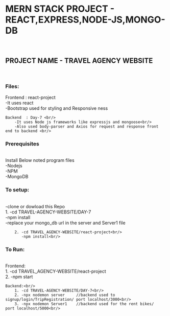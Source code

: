 <h1>MERN STACK PROJECT - REACT,EXPRESS,NODE-JS,MONGO-DB</h1><br/>


<h2>PR0JECT NAME - TRAVEL AGENCY WEBSITE</h2><br/>

<h3>Files:</h3>
    Frontend : react-project<br/>
        -It uses react <br/>
        -Bootstrap used for styling and Responsive ness<br/>

    Backend  : Day-7 <br/>
        -It uses Node js frameworks like expressjs and mongoose<br/>
        -Also used body-parser and Axios for request and response front end to backend <br/>

        

<h3>Prerequisites</h3><br/>
    Install Below  noted program files<br/>
        -Nodejs<br/>
        -NPM<br/>
        -MongoDB <br/>


<h3>To setup:</h3><br/>
    -clone or dowload this Repo<br/>
        1. -cd TRAVEL-AGENCY-WEBSITE/DAY-7<br/>
           -npm install<br/>
           -replace your mongo_db url in the server and Server1 file<br/>

        2. -cd TRAVEL_AGENCY-WEBSITE/react-project<br/>
           -npm install<br/>


<h3>To Run:</h3><br/>
    Frontend:<br/>
        1. -cd TRAVEL_AGENCY-WEBSITE/react-project<br/>
        2. -npm start<br/>

    Backend:<br/>
        1. -cd TRAVEL-AGENCY-WEBSITE/DAY-7<br/>
        2. -npx nodemon server     //backend used to signup/login/TripRegistration/ port localhost/3000<br/>
        3. -npx nodemon Server1    //backend used for the rent bikes/  port localhost/5000<br/>


    